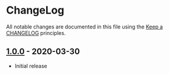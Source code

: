 # ChangeLog

All notable changes are documented in this file using the [Keep a CHANGELOG](http://keepachangelog.com/) principles.

## [1.0.0] - 2020-03-30

* Initial release

[1.0.0]: https://github.com/sebastianbergmann/code-unit/compare/530c3900e5db9bcb8516da545bef0d62536cedaa...1.0.0
